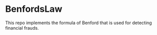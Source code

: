 # BenfordsLaw
This repo implements the formula of Benford that is used for detecting financial frauds.
